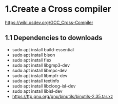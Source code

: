 # 1.Create a Cross compiler 
https://wiki.osdev.org/GCC_Cross-Compiler
## 1.1 Dependencies to downloads 
- sudo apt install build-essential
- sudo apt install bison
- sudo apt install flex  
- sudo apt install libgmp3-dev
- sudo apt install libmpc-dev
- sudo apt install libmpfr-dev
- sudo apt install textinfo
- sudo apt install libcloog-isl-dev 
- sudo apt install libisl-dev 
- https://ftp.gnu.org/gnu/binutils/binutils-2.35.tar.xz


